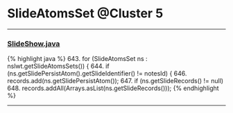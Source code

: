 # SlideAtomsSet @Cluster 5

***

### [SlideShow.java](https://searchcode.com/codesearch/view/97394959/)
{% highlight java %}
643. for (SlideAtomsSet ns : nslwt.getSlideAtomsSets()) {
644.   if (ns.getSlidePersistAtom().getSlideIdentifier() != notesId) {
646.     records.add(ns.getSlidePersistAtom());
647.     if (ns.getSlideRecords() != null)
648.       records.addAll(Arrays.asList(ns.getSlideRecords()));
{% endhighlight %}

***

